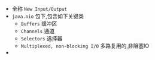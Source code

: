 - 全称 `New Input/Output`
- `java.nio` 包下,包含如下关键类
	- `Buffers` 缓冲区
	- `Channels` 通道
	- `Selectors` 选择器
	- `Multiplexed, non-blocking I/O` 多路复用的,非阻塞IO
-